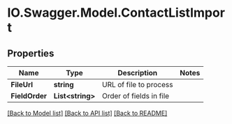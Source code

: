# IO.Swagger.Model.ContactListImport
## Properties

Name | Type | Description | Notes
------------ | ------------- | ------------- | -------------
**FileUrl** | **string** | URL of file to process | 
**FieldOrder** | **List&lt;string&gt;** | Order of fields in file | 

[[Back to Model list]](../README.md#documentation-for-models) [[Back to API list]](../README.md#documentation-for-api-endpoints) [[Back to README]](../README.md)

